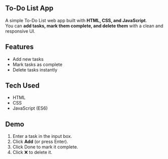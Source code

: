 ##  To-Do List App

A simple To-Do List web app built with **HTML, CSS, and JavaScript**.  
You can **add tasks, mark them complete, and delete them** with a clean and responsive UI.  

##  Features
- Add new tasks  
- Mark tasks as complete  
- Delete tasks instantly  

##  Tech Used
- HTML  
- CSS  
- JavaScript (ES6)  


##  Demo
1. Enter a task in the input box.  
2. Click **Add** (or press Enter).  
3. Click Done to mark it complete.  
4. Click ❌ to delete it. 
